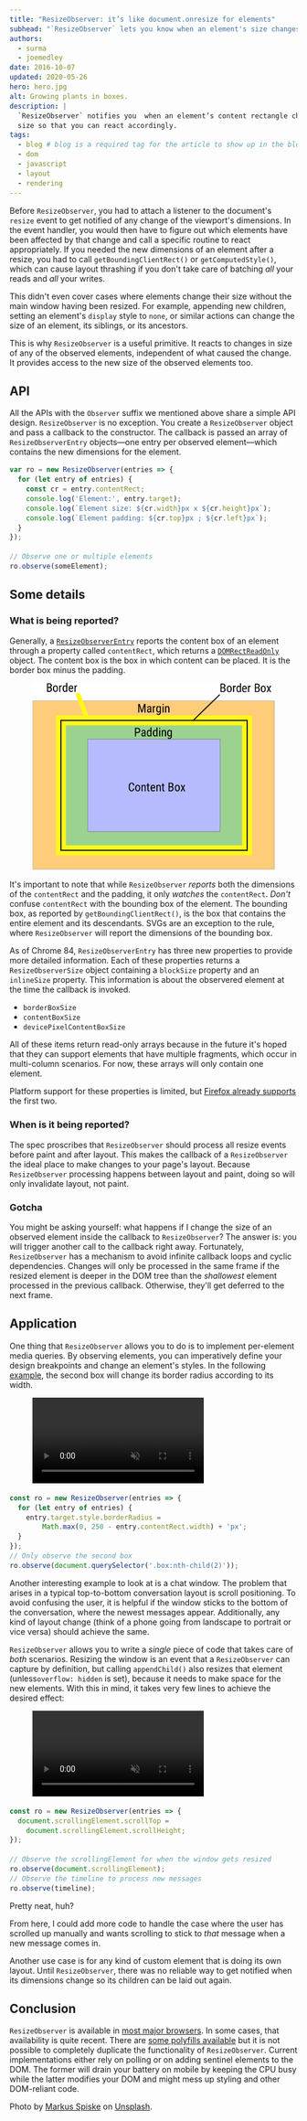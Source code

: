 ```yaml
---
title: "ResizeObserver: it’s like document.onresize for elements"
subhead: "`ResizeObserver` lets you know when an element's size changes."
authors:
  - surma
  - joemedley
date: 2016-10-07
updated: 2020-05-26
hero: hero.jpg
alt: Growing plants in boxes.
description: |
  `ResizeObserver` notifies you  when an element’s content rectangle changes
  size so that you can react accordingly.
tags:
  - blog # blog is a required tag for the article to show up in the blog.
  - dom
  - javascript
  - layout
  - rendering
---
```


Before `ResizeObserver`, you had to attach a listener to the document's `resize`
event to get notified of any change of the viewport's dimensions. In the event
handler, you would then have to figure out which elements have been affected by
that change and call a specific routine to react appropriately. If you needed
the new dimensions of an element after a resize, you had to call
`getBoundingClientRect()` or `getComputedStyle()`, which can cause layout
thrashing if you don't take care of batching *all* your reads and *all* your
writes.

This didn't even cover cases where elements change their size without the main
window having been resized. For example, appending new children, setting an
element's `display` style to `none`, or similar actions can change the size of
an element, its siblings, or its ancestors.

This is why `ResizeObserver` is a useful primitive. It reacts to changes in
size of any of the observed elements, independent of what caused the change.
It provides access to the new size of the observed elements too.

## API

All the APIs with the `Observer` suffix we mentioned above share a simple API
design. `ResizeObserver` is no exception. You create a `ResizeObserver` object
and pass a callback to the constructor. The callback is passed an array of
`ResizeObserverEntry` objects—one entry per observed element—which
contains the new dimensions for the element.

```js
var ro = new ResizeObserver(entries => {
  for (let entry of entries) {
    const cr = entry.contentRect;
    console.log('Element:', entry.target);
    console.log(`Element size: ${cr.width}px x ${cr.height}px`);
    console.log(`Element padding: ${cr.top}px ; ${cr.left}px`);
  }
});

// Observe one or multiple elements
ro.observe(someElement);
```

## Some details

### What is being reported?

Generally, a
[`ResizeObserverEntry`](https://developer.mozilla.org/en-US/docs/Web/API/ResizeObserverEntry)
reports the content box of an element through a property called
`contentRect`, which returns a
[`DOMRectReadOnly`](https://developer.mozilla.org/en-US/docs/Web/API/DOMRectReadOnly)
object. The content box is the box in which content can be placed. It is
the border box minus the padding.

<figure class="w-figure">
  <img src="./contentbox.png" 
       alt="A diagram of the CSS box model.">
</figure>

It's important to note that while `ResizeObserver` *reports* both the dimensions
of the `contentRect` and the padding, it only *watches* the `contentRect`.
*Don't* confuse `contentRect` with the bounding box of the element. The bounding
box, as reported by `getBoundingClientRect()`, is the box that contains the
entire element and its descendants. SVGs are an exception to the rule, where
`ResizeObserver` will report the dimensions of the bounding box.

As of Chrome 84, `ResizeObserverEntry` has three new properties to provide more
detailed information. Each of these properties returns a `ResizeObserverSize`
object containing a `blockSize` property and an `inlineSize` property. This
information is about the observered element at the time the callback is invoked.

* `borderBoxSize`
* `contentBoxSize`
* `devicePixelContentBoxSize`

All of these items return read-only arrays because in the future it's hoped that
they can support elements that have multiple fragments, which occur in
multi-column scenarios. For now, these arrays will only contain one element.

Platform support for these properties is limited, but [Firefox already
supports](https://developer.mozilla.org/en-US/docs/Web/API/ResizeObserverEntry#Browser_compatibility)
the first two.

### When is it being reported?

The spec proscribes that `ResizeObserver` should process all resize events
before paint and after layout. This makes the callback of a `ResizeObserver` the
ideal place to make changes to your page's layout. Because `ResizeObserver`
processing happens between layout and paint, doing so will only invalidate
layout, not paint.

### Gotcha

You might be asking yourself: what happens if I change the size of an observed
element inside the callback to `ResizeObserver`? The answer is: you will trigger
another call to the callback right away. Fortunately, `ResizeObserver` has a
mechanism to avoid infinite callback loops and cyclic dependencies. Changes will
only be processed in the same frame if the resized element is deeper in the DOM
tree than the *shallowest* element processed in the previous callback.
Otherwise, they'll get deferred to the next frame.

## Application

One thing that `ResizeObserver` allows you to do is to implement per-element
media queries. By observing elements, you can imperatively define your
design breakpoints and change an element's styles. In the following
[example](https://googlechrome.github.io/samples/resizeobserver/), the second box
will change its border radius according to its width.

<figure class="w-figure">
  <video controls autoplay loop muted class="w-screenshot">
    <source src="https://storage.googleapis.com/webfundamentals-assets/resizeobserver/elem-mq_vp8.webm"
            type="video/webm; codecs=vp8">
    <source src="https://storage.googleapis.com/webfundamentals-assets/resizeobserver/elem-mq_x264.mp4"
            type="video/mp4; codecs=h264">
  </video>
</figure>

```js
const ro = new ResizeObserver(entries => {
  for (let entry of entries) {
    entry.target.style.borderRadius = 
        Math.max(0, 250 - entry.contentRect.width) + 'px';
  }
});
// Only observe the second box
ro.observe(document.querySelector('.box:nth-child(2)'));
```

Another interesting example to look at is a chat window. The problem that arises
in a typical top-to-bottom conversation layout is scroll positioning. To avoid
confusing the user, it is helpful if the window sticks to the bottom of the
conversation, where the newest messages appear. Additionally, any kind of layout
change (think of a phone going from landscape to portrait or vice versa) should
achieve the same.

`ResizeObserver` allows you to write a *single* piece of code that takes care of
*both* scenarios. Resizing the window is an event that a `ResizeObserver` can
capture by definition, but calling `appendChild()` also resizes that element
(unless`overflow: hidden` is set), because it needs to make space for the new
elements. With this in mind, it takes very few lines to achieve the desired
effect:

<figure class="w-figure">
 <video controls autoplay loop muted class="w-screenshot">
   <source src="https://storage.googleapis.com/webfundamentals-assets/resizeobserver/chat_vp8.webm"
           type="video/webm; codecs=vp8">
   <source src="https://storage.googleapis.com/webfundamentals-assets/resizeobserver/chat_x264.mp4"
           type="video/mp4; codecs=h264">
 </video>
</figure>

```js
const ro = new ResizeObserver(entries => {
  document.scrollingElement.scrollTop =
    document.scrollingElement.scrollHeight;
});

// Observe the scrollingElement for when the window gets resized
ro.observe(document.scrollingElement);
// Observe the timeline to process new messages
ro.observe(timeline);
```

Pretty neat, huh?

From here, I could add more code to handle the case where the user has scrolled
up manually and wants scrolling to stick to *that* message when a new message
comes in.

Another use case is for any kind of custom element that is doing its own layout.
Until `ResizeObserver`, there was no reliable way to get notified when its
dimensions change so its children can be laid out again.

## Conclusion

`ResizeObserver` is available in [most major
browsers](https://developer.mozilla.org/docs/Web/API/ResizeObserver#Browser_compatibility).
In some cases, that availability is quite recent. There are [some polyfills
available](https://github.com/WICG/ResizeObserver/issues/3) but it is not
possible to completely duplicate the functionality of `ResizeObserver`. Current
implementations either rely on polling or on adding sentinel elements to the
DOM. The former will drain your battery on mobile by keeping the CPU busy while
the latter modifies your DOM and might mess up styling and other DOM-reliant
code.

Photo by [Markus
Spiske](https://unsplash.com/@markusspiske?utm_source=unsplash&utm_medium=referral&utm_content=creditCopyText)
on
[Unsplash](https://unsplash.com/s/photos/observe-growth?utm_source=unsplash&utm_medium=referral&utm_content=creditCopyText).
